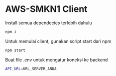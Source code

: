 # AWS-SMKN1 Client

Install semua dependecies terlebih dahulu

```bash
npm i
```


Untuk memulai client, gunakan script start dari npm

```bash
npm start
```

Buat file .env untuk mengatur koneksi ke backend
```bash
API_URL=URL_SERVER_ANDA
```